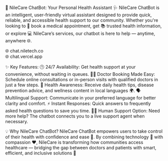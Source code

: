 🤖 NileCare ChatBot: Your Personal Health Assistant 🩺
NileCare ChatBot is an intelligent, user-friendly virtual assistant designed to provide quick, reliable, and accessible health support to our community. Whether you're looking to 📅 book a medical appointment, get 📚 trusted health information, or explore 💻 NileCare’s services, our chatbot is here to help — anytime, anywhere 🌐.

🌐 chat.niletech.co     
🌐 chat.vercel.app


✨ Key Features:
🕒 24/7 Availability: Get health support at your convenience, without waiting in queues.
👨‍⚕️ Doctor Booking Made Easy: Schedule online consultations or in-person visits with qualified doctors in just a few steps.
🧠 Health Awareness: Receive daily health tips, disease prevention advice, and wellness content in local languages 🌍.
🗣️ Multilingual Support: Communicate in your preferred language for better clarity and comfort.
⚡ Instant Responses: Quick answers to frequently asked health questions to save you time.
🧑‍💻 Human Support Option: Need more help? The chatbot connects you to a live support agent when necessary.


💡 Why NileCare ChatBot?
NileCare ChatBot empowers users to take control of their health with confidence and ease 💪. By combining technology 🤖 with compassion ❤️, NileCare is transforming how communities access healthcare — bridging the gap between doctors and patients with smart, efficient, and inclusive solutions 🌱

